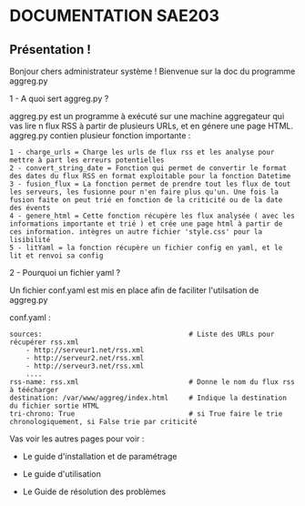 # DOCUMENTATION SAE203

## Présentation !

Bonjour chers administrateur système ! Bienvenue sur la doc du programme aggreg.py

1 - A quoi sert aggreg.py ?

aggreg.py est un programme à exécuté sur une machine aggregateur qui vas lire n flux RSS à partir de plusieurs URLs, et en génere une page HTML. aggreg.py contien plusieur fonction importante :

    1 - charge_urls = Charge les urls de flux rss et les analyse pour mettre à part les erreurs potentielles
    2 - convert_string_date = Fonction qui permet de convertir le format des dates du flux RSS en format exploitable pour la fonction Datetime
    3 - fusion_flux = La fonction permet de prendre tout les flux de tout les serveurs, les fusionne pour n'en faire plus qu'un. Une fois la fusion faite on peut trié en fonction de la criticité ou de la date des évents
    4 - genere_html = Cette fonction récupère les flux analysée ( avec les informations importante et trié ) et crée une page html à partir de ces information. intègres un autre fichier 'style.css' pour la lisibilité 
    5 - litYaml = la fonction récupère un fichier config en yaml, et le lit et renvoi sa config

2 - Pourquoi un fichier yaml ?

Un fichier conf.yaml est mis en place afin de faciliter l'utilsation de aggreg.py

conf.yaml :

    sources:                                    # Liste des URLs pour récupérer rss.xml
        - http://serveur1.net/rss.xml
        - http://serveur2.net/rss.xml
        - http://serveur3.net/rss.xml
        ....
    rss-name: rss.xml                           # Donne le nom du flux rss à téécharger
    destination: /var/www/aggreg/index.html     # Indique la destination du fichier sortie HTML
    tri-chrono: True                            # si True faire le trie chronologiquement, si False trie par criticité


Vas voir les autres pages pour voir :

- Le guide d'installation et de paramétrage

- Le guide d'utilisation

- Le Guide de résolution des problèmes
 

